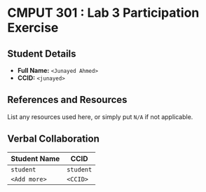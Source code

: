 # CMPUT 301 : Lab 3 Participation Exercise

## Student Details

- **Full Name:** `<Junayed Ahmed>`
- **CCID:** `<junayed>`

## References and Resources

List any resources used here, or simply put `N/A` if not applicable.

## Verbal Collaboration

| Student Name | CCID      |
| ------------ | --------- |
| `student`    | `student` |
| `<Add more>` | `<CCID>`  |
